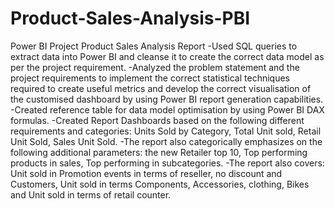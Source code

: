 # Product-Sales-Analysis-PBI
Power BI Project
Product Sales Analysis Report
-Used SQL queries to extract data into Power BI and cleanse it to create the correct data model as per the project requirement.
-Analyzed the problem statement and the project requirements to implement the correct statistical techniques required to create useful metrics and develop the correct visualisation of the customised dashboard by using Power BI report generation capabilities.
-Created reference table for data model optimisation by using Power BI DAX formulas.
-Created Report Dashboards based on the following different requirements and categories: Units Sold by Category, Total Unit sold, Retail Unit Sold, Sales Unit Sold.
-The report also categorically emphasizes on the following additional parameters: the new Retailer top 10, Top performing products in sales, Top performing in subcategories.
-The report also covers: Unit sold in Promotion events in terms of reseller, no discount and Customers, Unit sold in terms Components, Accessories, clothing, Bikes and Unit sold in terms of retail counter.
